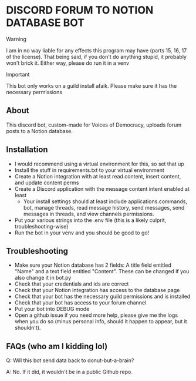 # DISCORD FORUM TO NOTION DATABASE BOT
> [!WARNING]
> I am in no way liable for any effects this program may have (parts 15, 16, 17 of the license). That being said, if you don't do anything stupid, it probably won't brick it. Either way, please do run it in a venv

> [!IMPORTANT]
> This bot only works on a guild install afaik. Please make sure it has the necessary permissions

## About
This discord bot, custom-made for Voices of Democracy, uploads forum posts to a Notion database. 
## Installation
- I would recommend using a virtual environment for this, so set that up
- Install the stuff in requirements.txt to your virtual environment
- Create a Notion integration with at least read content, insert content, and update content perms
- Create a Discord application with the message content intent enabled at least
    - Your install settings should at least include applications.commands, bot, manage threads, read message history, send messages, send messages in threads, and view channels permissions.
- Put your various strings into the .env file (this is a likely culprit, troubleshooting-wise)
- Run the bot in your venv and you should be good to go!
## Troubleshooting
- Make sure your Notion database has 2 fields: A title field entitled "Name" and a text field entitled "Content". These can be changed if you also change it in bot.py
- Check that your credentials and ids are correct
- Check that your Notion integration has access to the database page
- Check that your bot has the necessary guild permissions and is installed
- Check that your bot has access to your forum channel
- Put your bot into DEBUG mode
- Open a github issue if you need more help, please give me the logs when you do so (minus personal info, should it happen to appear, but it shouldn't).
## FAQs (who am I kidding lol)
Q: Will this bot send data back to donut-but-a-brain?

A: No. If it did, it wouldn't be in a public Github repo.

